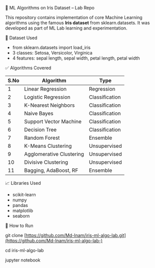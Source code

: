 🌸 ML Algorithms on Iris Dataset – Lab Repo

This repository contains implementation of core Machine Learning algorithms using the famous **Iris dataset** from sklearn.datasets. It was developed as part of ML Lab learning and experimentation.

📘 Dataset Used
- from sklearn.datasets import load_iris
- 3 classes: Setosa, Versicolor, Virginica
- 4 features: sepal length, sepal width, petal length, petal width

✅ Algorithms Covered

| S.No | Algorithm               | Type        |
|------|-------------------------|-------------|
| 1    | Linear Regression       | Regression  |
| 2    | Logistic Regression     | Classification |
| 3    | K-Nearest Neighbors     | Classification |
| 4    | Naive Bayes             | Classification |
| 5    | Support Vector Machine  | Classification |
| 6    | Decision Tree           | Classification |
| 7    | Random Forest           | Ensemble     |
| 8    | K-Means Clustering      | Unsupervised |
| 9    | Agglomerative Clustering| Unsupervised |
| 10   | Divisive Clustering     | Unsupervised |
| 11   | Bagging, AdaBoost, RF   | Ensemble     |

 📈 Libraries Used
- scikit-learn
- numpy
- pandas
- matplotlib
- seaborn

 🚀 How to Run

git clone [https://github.com/Md-Inam/iris-ml-algo-lab.git](https://github.com/Md-Inam/iris-ml-algo-lab-)


cd iris-ml-algo-lab



jupyter notebook
